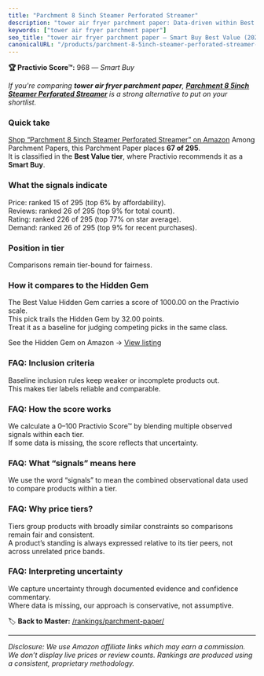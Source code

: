 ```yaml
---
title: "Parchment 8 5inch Steamer Perforated Streamer"
description: "tower air fryer parchment paper: Data-driven within Best Value ranking using the Practivio Score™. Positioned by quality, value, demand, findability, momentum."
keywords: ["tower air fryer parchment paper"]
seo_title: "tower air fryer parchment paper — Smart Buy Best Value (2025)"
canonicalURL: "/products/parchment-8-5inch-steamer-perforated-streamer-B0937MP54Z/"
---
```


**🏆 Practivio Score™:** 968 — _Smart Buy_


*If you're comparing **tower air fryer parchment paper**, **[Parchment 8 5inch Steamer Perforated Streamer](https://www.amazon.com/dp/B0937MP54Z?tag=practivio-20)** is a strong alternative to put on your shortlist.*
### Quick take
[Shop “Parchment 8 5inch Steamer Perforated Streamer” on Amazon](https://www.amazon.com/dp/B0937MP54Z?tag=practivio-20)
Among Parchment Papers, this Parchment Paper places **67 of 295**.  
It is classified in the **Best Value tier**, where Practivio recommends it as a **Smart Buy**.

### What the signals indicate
Price: ranked 15 of 295 (top 6% by affordability).  
Reviews: ranked 26 of 295 (top 9% for total count).  
Rating: ranked 226 of 295 (top 77% on star average).  
Demand: ranked 26 of 295 (top 9% for recent purchases).

### Position in tier
Comparisons remain tier-bound for fairness.

### How it compares to the Hidden Gem
The Best Value Hidden Gem carries a score of 1000.00 on the Practivio scale.  
This pick trails the Hidden Gem by 32.00 points.  
Treat it as a baseline for judging competing picks in the same class.  

See the Hidden Gem on Amazon → [View listing](https://www.amazon.com/dp/B07L9X9XXX?tag=practivio-20)

### FAQ: Inclusion criteria
Baseline inclusion rules keep weaker or incomplete products out.  
This makes tier labels reliable and comparable.

### FAQ: How the score works
We calculate a 0–100 Practivio Score™ by blending multiple observed signals within each tier.  
If some data is missing, the score reflects that uncertainty.

### FAQ: What “signals” means here
We use the word “signals” to mean the combined observational data used to compare products within a tier.

### FAQ: Why price tiers?
Tiers group products with broadly similar constraints so comparisons remain fair and consistent.  
A product’s standing is always expressed relative to its tier peers, not across unrelated price bands.

### FAQ: Interpreting uncertainty
We capture uncertainty through documented evidence and confidence commentary.  
Where data is missing, our approach is conservative, not assumptive.


🏷️ **Back to Master:** [/rankings/parchment-paper/](/rankings/parchment-paper/)

---
_Disclosure: We use Amazon affiliate links which may earn a commission. We don’t display live prices or review counts. Rankings are produced using a consistent, proprietary methodology._
